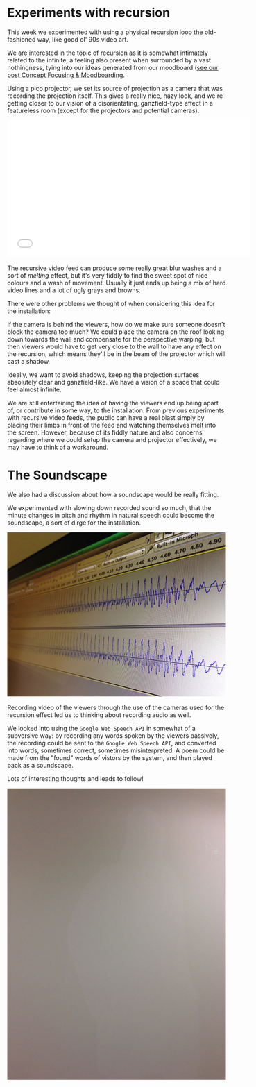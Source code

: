 Experiments with recursion
==========================

This week we experimented with using a physical recursion loop the old-fashioned way, like good ol' 90s video art. 

We are interested in the topic of recursion as it is somewhat intimately related to the infinite, a feeling also present when surrounded by a vast nothingness, tying into our ideas generated from our moodboard ([see our post Concept Focusing & Moodboarding](2014-26-02-Concept-Focusing-And-Moodboarding.md).

Using a pico projector, we set its source of projection as a camera that was recording the projection itself. This gives a really nice, hazy look, and we're getting closer to our vision of a disorientating, ganzfield-type effect in a featureless room (except for the projectors and potential cameras).

<iframe width="560" height="315" src="//www.youtube.com/embed/sLPLzXGfX84" frameborder="0" allowfullscreen></iframe>

The recursive video feed can produce some really great blur washes and a sort of *melting* effect, but it's very fiddly to find the sweet spot of nice colours and a wash of movement. Usually it just ends up being a mix of hard video lines and a lot of ugly grays and browns.

There were other problems we thought of when considering this idea for the installation:

If the camera is behind the viewers, how do we make sure someone doesn't block the camera too much? We could place the camera on the roof looking down towards the wall and compensate for the perspective warping, but then viewers would have to get very close to the wall to have any effect on the recursion, which means they'll be in the beam of the projector which will cast a shadow. 

Ideally, we want to avoid shadows, keeping the projection surfaces absolutely clear and ganzfield-like. We have a vision of a space that could feel almost infinite.

We are still entertaining the idea of having the viewers end up being apart of, or contribute in some way, to the installation. From previous experiments with recursive video feeds, the public can have a real blast simply by placing their limbs in front of the feed and watching themselves melt into the screen. However, because of its fiddly nature and also concerns regarding where we could setup the camera and projector effectively, we may have to think of a workaround.

The Soundscape
==============

We also had a discussion about how a soundscape would be really fitting.

We experimented with slowing down recorded sound so much, that the minute changes in pitch and rhythm in natural speech could become the soundscape, a sort of dirge for the installation.

![](../project_images/post4/audio.jpg)

Recording video of the viewers through the use of the cameras used for the recursion effect led us to thinking about recording audio as well. 

We looked into using the `Google Web Speech API` in somewhat of a subversive way: by recording any words spoken by the viewers passively, the recording could be sent to the `Google Web Speech API`, and converted into words, sometimes correct, sometimes misinterpreted. A poem could be made from the "found" words of vistors by the system, and then played back as a soundscape.

Lots of interesting thoughts and leads to follow!

![](../project_images/post4/faintness.jpg)
